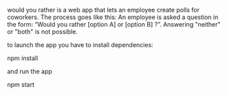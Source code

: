 would you rather is a web app that lets an employee create polls for coworkers. The process goes like this: An employee is asked a question in the form: “Would you rather [option A] or [option B] ?”. Answering "neither" or "both" is not possible.


to launch the app you have to install dependencies:

npm install 

and run the app

npm start